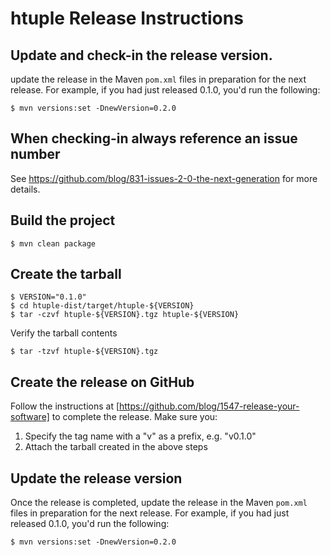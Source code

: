 # htuple Release Instructions

## Update and check-in the release version.

update the release in the Maven `pom.xml` files in preparation for
the next release. For example, if you had just released 0.1.0, you'd run the following:

    $ mvn versions:set -DnewVersion=0.2.0

## When checking-in always reference an issue number

See https://github.com/blog/831-issues-2-0-the-next-generation for more details.

## Build the project

    $ mvn clean package

## Create the tarball

    $ VERSION="0.1.0"
    $ cd htuple-dist/target/htuple-${VERSION}
    $ tar -czvf htuple-${VERSION}.tgz htuple-${VERSION}

Verify the tarball contents

    $ tar -tzvf htuple-${VERSION}.tgz

## Create the release on GitHub
Follow the instructions at [https://github.com/blog/1547-release-your-software] to complete the release.
Make sure you:

1. Specify the tag name with a "v" as a prefix, e.g. "v0.1.0"
2. Attach the tarball created in the above steps

## Update the release version

Once the release is completed, update the release in the Maven `pom.xml` files in preparation for
the next release. For example, if you had just released 0.1.0, you'd run the following:

    $ mvn versions:set -DnewVersion=0.2.0
